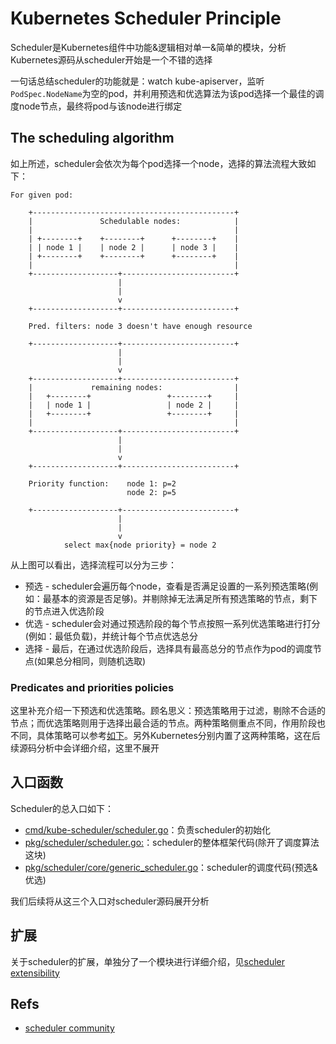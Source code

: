 Kubernetes Scheduler Principle
==============================

Scheduler是Kubernetes组件中功能&逻辑相对单一&简单的模块，分析Kubernetes源码从scheduler开始是一个不错的选择

一句话总结scheduler的功能就是：watch kube-apiserver，监听`PodSpec.NodeName`为空的pod，并利用预选和优选算法为该pod选择一个最佳的调度node节点，最终将pod与该node进行绑定

## The scheduling algorithm

如上所述，scheduler会依次为每个pod选择一个node，选择的算法流程大致如下：

```
For given pod:

    +---------------------------------------------+
    |               Schedulable nodes:            |
    |                                             |
    | +--------+    +--------+      +--------+    |
    | | node 1 |    | node 2 |      | node 3 |    |
    | +--------+    +--------+      +--------+    |
    |                                             |
    +-------------------+-------------------------+
                        |
                        |
                        v
    +-------------------+-------------------------+

    Pred. filters: node 3 doesn't have enough resource

    +-------------------+-------------------------+
                        |
                        |
                        v
    +-------------------+-------------------------+
    |             remaining nodes:                |
    |   +--------+                 +--------+     |
    |   | node 1 |                 | node 2 |     |
    |   +--------+                 +--------+     |
    |                                             |
    +-------------------+-------------------------+
                        |
                        |
                        v
    +-------------------+-------------------------+

    Priority function:    node 1: p=2
                          node 2: p=5

    +-------------------+-------------------------+
                        |
                        |
                        v
            select max{node priority} = node 2
```

从上图可以看出，选择流程可以分为三步：

* 预选 - scheduler会遍历每个node，查看是否满足设置的一系列预选策略(例如：最基本的资源是否足够)。并剔除掉无法满足所有预选策略的节点，剩下的节点进入优选阶段
* 优选 - scheduler会对通过预选阶段的每个节点按照一系列优选策略进行打分(例如：最低负载)，并统计每个节点优选总分
* 选择 - 最后，在通过优选阶段后，选择具有最高总分的节点作为pod的调度节点(如果总分相同，则随机选取)

### Predicates and priorities policies

这里补充介绍一下预选和优选策略。顾名思义：预选策略用于过滤，剔除不合适的节点；而优选策略则用于选择出最合适的节点。两种策略侧重点不同，作用阶段也不同，具体策略可以参考[如下](https://github.com/kubernetes/community/blob/master/contributors/devel/sig-scheduling/scheduler_algorithm.md)。另外Kubernetes分别内置了这两种策略，这在后续源码分析中会详细介绍，这里不展开

## 入口函数

Scheduler的总入口如下：

* [cmd/kube-scheduler/scheduler.go](https://github.com/kubernetes/kubernetes/blob/v1.17.4/cmd/kube-scheduler/scheduler.go)：负责scheduler的初始化
* [pkg/scheduler/scheduler.go:](https://github.com/kubernetes/kubernetes/blob/v1.17.4/pkg/scheduler/scheduler.go)：scheduler的整体框架代码(除开了调度算法这块)
* [pkg/scheduler/core/generic_scheduler.go](https://github.com/kubernetes/kubernetes/blob/v1.17.4/pkg/scheduler/core/generic_scheduler.go)：scheduler的调度代码(预选&优选)

我们后续将从这三个入口对scheduler源码展开分析

## 扩展

关于scheduler的扩展，单独分了一个模块进行详细介绍，见[scheduler extensibility](extension/README.md)

## Refs

* [scheduler community](https://github.com/kubernetes/community/blob/master/contributors/devel/sig-scheduling/scheduler.md)